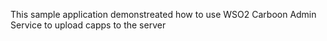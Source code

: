 This sample application demonstreated how to use WSO2 Carboon Admin Service to upload capps to the server
